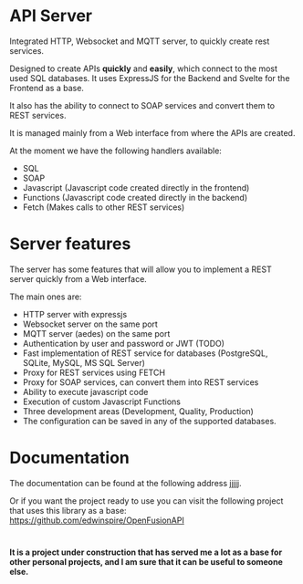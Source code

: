 # API Server 

Integrated HTTP, Websocket and MQTT server, to quickly create rest services.

Designed to create APIs **quickly** and **easily**, which connect to the most used SQL databases. It uses ExpressJS for the Backend and Svelte for the Frontend as a base. 

It also has the ability to connect to SOAP services and convert them to REST services. 

It is managed mainly from a Web interface from where the APIs are created.

At the moment we have the following handlers available:

- SQL
- SOAP
- Javascript (Javascript code created directly in the frontend)
- Functions (Javascript code created directly in the backend)
- Fetch (Makes calls to other REST services)  

# Server features

The server has some features that will allow you to implement a REST server quickly from a Web interface.

The main ones are:

- HTTP server with expressjs
- Websocket server on the same port
- MQTT server (aedes) on the same port
- Authentication by user and password or JWT (TODO)
- Fast implementation of REST service for databases (PostgreSQL, SQLite, MySQL, MS SQL Server)
- Proxy for REST services using FETCH
- Proxy for SOAP services, can convert them into REST services
- Ability to execute javascript code
- Execution of custom Javascript Functions
- Three development areas (Development, Quality, Production)
- The configuration can be saved in any of the supported databases.

  

# Documentation

The documentation can be found at the following address jjjjj.

Or if you want the project ready to use you can visit the following project that uses this library as a base: https://github.com/edwinspire/OpenFusionAPI


#
**It is a project under construction that has served me a lot as a base for other personal projects, and I am sure that it can be useful to someone else.**
